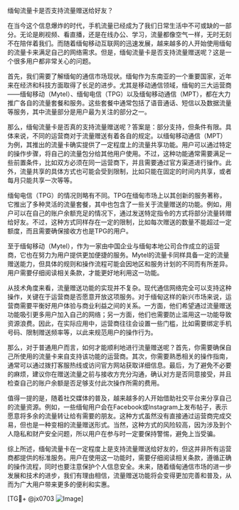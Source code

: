缅甸流量卡是否支持流量赠送给好友？

在当今这个信息爆炸的时代，手机流量已经成为了我们日常生活中不可或缺的一部分。无论是刷视频、看直播，还是在线办公、学习，流量都像空气一样，无时无刻不在陪伴着我们。而随着缅甸移动互联网的迅速发展，越来越多的人开始使用缅甸的流量卡来满足自己的网络需求。但是，缅甸流量卡是否支持流量赠送呢？这是一个很多用户都非常关心的问题。

首先，我们需要了解缅甸的通信市场现状。缅甸作为东南亚的一个重要国家，近年来在经济和科技方面取得了长足的进步。尤其是移动通信领域，缅甸的三大运营商——缅甸移动（Mytel）、缅甸电信（TPG）以及缅甸移动通信（MPT），都在大力推广各自的流量套餐和服务。这些套餐中通常包括了语音通话、短信以及数据流量等服务，其中流量部分是用户最为关注的部分之一。

那么，缅甸流量卡是否真的支持流量赠送呢？答案是：部分支持，但条件有限。具体来说，不同的运营商对于流量赠送有着各自的规定。以缅甸移动通信（MPT）为例，其推出的流量卡确实提供了一定程度上的流量共享功能。用户可以通过特定的操作步骤，将自己的流量包分给其他用户使用。不过，这种功能通常需要满足一些前置条件，比如双方必须在同一运营商下，并且需要通过官方渠道进行操作。此外，流量共享的具体方式也可能会受到限制，比如只能在固定的时间内共享，或者每月只能共享一次等等。

缅甸电信（TPG）的情况则略有不同。TPG在缅甸市场上以其创新的服务著称，它推出了多种灵活的流量套餐，其中也包含了一些关于流量赠送的功能。例如，用户可以在自己的账户余额充足的情况下，通过发送特定指令的方式将部分流量转赠给好友。不过，这种方式同样存在一定的限制，比如每次赠送的数量不能超过一定额度，而且需要确保接收方也是TPG的用户。

至于缅甸移动（Mytel），作为一家由中国企业与缅甸本地公司合作成立的运营商，它也在努力为用户提供更加便捷的服务。Mytel的流量卡同样具备一定的流量赠送能力，但具体的规则和操作流程可能会因地区和服务计划的不同而有所差异。用户需要仔细阅读相关条款，才能更好地利用这一功能。

从技术角度来看，流量赠送功能的实现并不复杂。现代通信网络完全可以支持这种操作，关键在于运营商是否愿意开放这项服务。对于缅甸这样的新兴市场来说，运营商需要平衡好用户体验与商业利益之间的关系。一方面，他们希望通过流量赠送功能吸引更多用户加入自己的网络；另一方面，他们也需要防止滥用这一功能导致资源浪费。因此，在实际应用中，运营商往往会设置一些门槛，比如需要绑定手机号码、限制赠送频率等，以此来规范用户的操作行为。

那么，对于普通用户而言，如何才能顺利地进行流量赠送呢？首先，你需要确保自己所使用的流量卡来自支持该功能的运营商。其次，你需要熟悉相关的操作指南，通常可以通过拨打客服热线或访问官方网站获取详细信息。最后，为了避免不必要的麻烦，建议你在赠送流量之前与接收方充分沟通，确认对方是否同意接受，并且检查自己的账户余额是否足够支付此次操作所需的费用。

值得一提的是，随着社交媒体的普及，越来越多的人开始借助社交平台来分享自己的流量资源。例如，一些缅甸用户会在Facebook或Instagram上发布帖子，表示愿意将多余的流量转让给有需要的朋友。这种方式虽然没有直接通过运营商完成交易，但也是一种变相的流量赠送形式。当然，这种方式的风险较高，因为涉及到个人隐私和财产安全问题，所以用户在参与时一定要保持警惕，避免上当受骗。

综上所述，缅甸流量卡在一定程度上是支持流量赠送给好友的，但这并非所有运营商都提供的标准服务。用户在使用这一功能时，需要仔细阅读相关条款，遵循正确的操作流程，同时也要注意保护个人信息安全。未来，随着缅甸通信市场的进一步发展和技术的进步，我们有理由相信，流量赠送功能将会变得更加完善和普及，从而为广大用户带来更多的便利和实惠。

[TG💪+ @jx0703 ![Image](https://github.com/user-attachments/assets/dbca1d08-cadb-493c-b0ec-ad6f7a83f270)]